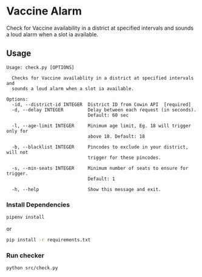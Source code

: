 # Vaccine Alarm

Check for Vaccine availability in a district at specified intervals and sounds a loud alarm when a slot ia available.

## Usage

```
Usage: check.py [OPTIONS]

  Checks for Vaccine availablity in a district at specified intervals and
  sounds a loud alarm when a slot ia available.

Options:
  -id, --district-id INTEGER  District ID from Cowin API  [required]
  -d, --delay INTEGER         Delay between each request (in seconds).
                              Default: 60 sec

  -l, --age-limit INTEGER     Minimum age limit, Eg. 18 will trigger only for
                              above 18. Default: 18

  -b, --blacklist INTEGER     Pincodes to exclude in your district, will not
                              trigger for these pincodes.

  -s, --min-seats INTEGER     Minimum number of seats to ensure for trigger.
                              Default: 1

  -h, --help                  Show this message and exit.
```

### Install Dependencies

```bash
pipenv install
```

or

```bash
pip install -r requirements.txt
```

### Run checker

```bash
python src/check.py
```

